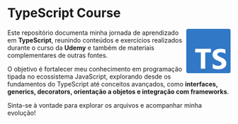# TypeScript Course

<img src="Typescript.svg.png" style="width:100px;height:100px" align="right">

Este repositório documenta minha jornada de aprendizado em **TypeScript**, reunindo conteúdos e exercícios realizados durante o curso da **Udemy** e também de materiais complementares de outras fontes.  

O objetivo é fortalecer meu conhecimento em programação tipada no ecossistema JavaScript, explorando desde os fundamentos do TypeScript até conceitos avançados, como **interfaces, generics, decorators, orientação a objetos e integração com frameworks**.  

Sinta-se à vontade para explorar os arquivos e acompanhar minha evolução!
